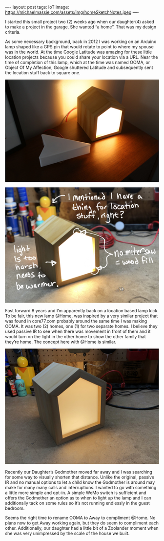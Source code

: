 —-
layout: post
tags: IoT
image: https://michaelmassie.com/assets/img/homeSketchNotes.jpeg
—-

I started this small project two (2) weeks ago when our daughter(4) asked to make a project in the garage. She wanted “a home”. That was my design criteria. 

As some necessary background, back in 2012 I was working on an Arduino lamp shaped like a GPS pin that would rotate to point to where my spouse was in the world. At the time Google Latitude was amazing for these little location projects because you could share your location via a URL. Near the time of completion of this lamp, which at the time was named OOMA, or Object Of My Affection, Google shuttered Latitude and subsequently sent the location stuff back to square one.

![](/assets/img/finishedHome.jpeg)

![Process Sketch Notes](/assets/img/homeSketchNotes.jpeg)

Fast forward 8 years and I’m apparently back on a location based lamp kick. To be fair, this new lamp @Home, was inspired by a very similar project that was found in core77.com probably around the same time I was making OOMA. It was two (2) homes, one (1) for two separate homes. I believe they used passive IR to see when there was movement in front of them and it would turn on the light in the other home to show the other family that they’re home. The concept here with @Home is similar. 

![Light test](/assets/img/homeLightTest.jpeg)

Recently our Daughter’s Godmother moved far away and I was searching for some way to visually shorten that distance. Unlike the original, passive IR and no manual options to let a child know the Godmother is around may make for many many calls and interruptions. I wanted to go with something a little more simple and opt-in. A simple WeMo switch is sufficient and offers the Godmother an option as to when to light up the lamp and I can additionally tack on some rules so it’s not running endlessly in the guest bedroom.

Seems the right time to rename OOMA to Away to compliment @Home. No plans now to get Away working again, but they do seem to compliment each other. Additionally, our daughter had a little bit of a Zoolander moment when she was very unimpressed by the scale of the house we built.